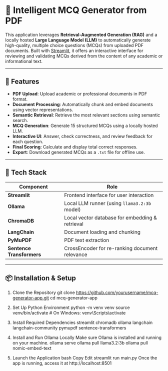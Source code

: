 # 🧠 Intelligent MCQ Generator from PDF

This application leverages **Retrieval-Augmented Generation (RAG)** and a locally hosted **Large Language Model (LLM)** to automatically generate high-quality, multiple choice questions (MCQs) from uploaded PDF documents. Built with [Streamlit](https://streamlit.io/), it offers an interactive interface for reviewing and validating MCQs derived from the content of any academic or informational text.

---

## 🚀 Features

- **PDF Upload**: Upload academic or professional documents in PDF format.
- **Document Processing**: Automatically chunk and embed documents using vector representations.
- **Semantic Retrieval**: Retrieve the most relevant sections using semantic search.
- **MCQ Generation**: Generate 15 structured MCQs using a locally hosted LLM.
- **Interactive UI**: Answer, check correctness, and review feedback for each question.
- **Final Scoring**: Calculate and display total correct responses.
- **Export**: Download generated MCQs as a `.txt` file for offline use.

---

## 🧰 Tech Stack

| Component           | Role                                                        |
|---------------------|-------------------------------------------------------------|
| **Streamlit**        | Frontend interface for user interaction                     |
| **Ollama**           | Local LLM runner (using `llama3.2:3b` model)                |
| **ChromaDB**         | Local vector database for embedding & retrieval             |
| **LangChain**        | Document loading and chunking                              |
| **PyMuPDF**          | PDF text extraction                                        |
| **Sentence Transformers** | CrossEncoder for re-ranking document relevance       |

---

## 📦 Installation & Setup

1. Clone the Repository
git clone https://github.com/yourusername/mcq-generator-app.git
cd mcq-generator-app

3. Set Up Python Environment
python -m venv venv
source venv/bin/activate       # On Windows: venv\Scripts\activate


3. Install Required Dependencies
streamlit
chromadb
ollama
langchain
langchain-community
pymupdf
sentence-transformers

4. Install and Run Ollama Locally
Make sure Ollama is installed and running on your machine.
ollama serve
ollama pull llama3.2:3b
ollama pull nomic-embed-text
5. Launch the Application
bash
Copy
Edit
streamlit run main.py
Once the app is running, access it at http://localhost:8501

